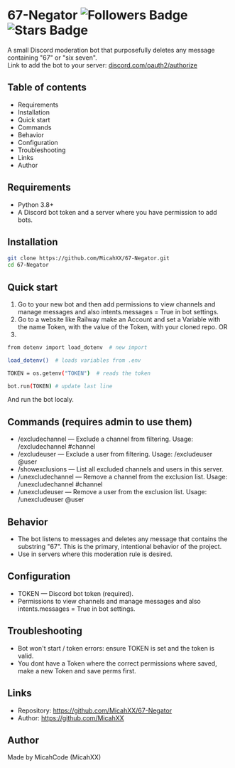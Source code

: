 # 67-Negator <img src="https://img.shields.io/github/followers/MicahXX?style=for-the-badge" alt="Followers Badge"/> <img src="https://img.shields.io/github/stars/MicahXX/67-Negator?style=for-the-badge" alt="Stars Badge"/>

A small Discord moderation bot that purposefully deletes any message containing "67" or "six seven". <br>
Link to add the bot to your server: [discord.com/oauth2/authorize](https://discord.com/oauth2/authorize?client_id=1433286119725862933)

## Table of contents
- Requirements
- Installation
- Quick start
- Commands
- Behavior
- Configuration
- Troubleshooting
- Links
- Author

## Requirements
- Python 3.8+
- A Discord bot token and a server where you have permission to add bots.

## Installation
```bash
git clone https://github.com/MicahXX/67-Negator.git
cd 67-Negator
```

## Quick start
1. Go to your new bot and then add permissions to view channels and manage messages and also intents.messages = True in bot settings.
2. Go to a website like Railway make an Account and set a Variable with the name Token,
with the value of the Token, with your cloned repo. OR
3.
```bash
from dotenv import load_dotenv  # new import

load_dotenv()  # loads variables from .env

TOKEN = os.getenv("TOKEN")  # reads the token

bot.run(TOKEN) # update last line
```
And run the bot localy.

## Commands (requires admin to use them)
- /excludechannel — Exclude a channel from filtering. Usage: /excludechannel #channel
- /excludeuser — Exclude a user from filtering. Usage: /excludeuser @user
- /showexclusions — List all excluded channels and users in this server.
- /unexcludechannel — Remove a channel from the exclusion list. Usage: /unexcludechannel #channel
- /unexcludeuser — Remove a user from the exclusion list. Usage: /unexcludeuser @user

## Behavior
- The bot listens to messages and deletes any message that contains the substring "67". This is the primary, intentional behavior of the project.
- Use in servers where this moderation rule is desired.

## Configuration
- TOKEN — Discord bot token (required).
- Permissions to view channels and manage messages and also intents.messages = True in bot settings.

## Troubleshooting
- Bot won't start / token errors: ensure TOKEN is set and the token is valid.
- You dont have a Token where the correct permissions where saved, make a new Token and save perms first.

## Links
- Repository: https://github.com/MicahXX/67-Negator
- Author: https://github.com/MicahXX

## Author
Made by MicahCode (MicahXX)
